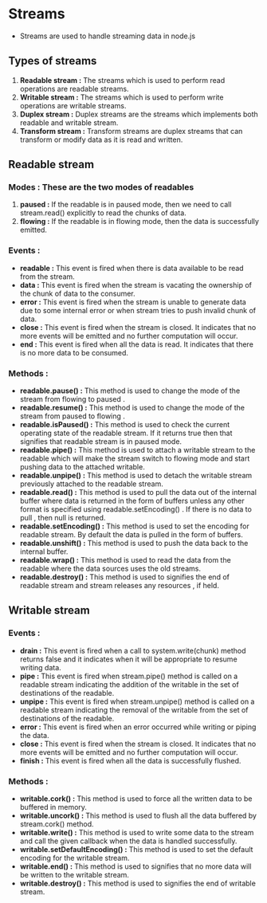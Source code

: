 # Streams
+ Streams are used to handle streaming data in node.js

## Types of streams
1. **Readable stream :** The streams which is used to perform read operations are readable streams.
2. **Writable stream :** The streams which is used to perform write operations are writable streams.
3. **Duplex stream :** Duplex streams are the streams which implements both readable and writable stream.
4. **Transform stream :** Transform streams are duplex streams that can transform or modify data as it is read and written.


## Readable stream
### Modes : These are the two modes of readables
  1. **paused :** If the readable is in paused mode, then we need to call stream.read() explicitly to read the chunks of data.
  2. **flowing  :** If the readable is in flowing mode, then the data is successfully emitted.

### Events :
  + **readable :** This event is fired when there is data available to be read from the stream.
  + **data :** This event is fired when the stream is vacating the ownership of the  chunk of data to the consumer.
  + **error :** This event is fired when the stream is unable to generate data due  to some internal error or when stream tries to push invalid chunk of data.
  + **close :** This event is fired when the stream is closed. It indicates that no  more events will be emitted and no further computation will occur.
  + **end :** This event is fired when all the data is read. It indicates that there  is no more data to be consumed.  

### Methods :
  + **readable.pause() :** This method is used to change the mode of the stream from flowing to paused .
  + **readable.resume() :** This method is used to change the mode of the stream from paused to flowing .
  + **readable.isPaused() :** This method is used to check the current operating state of the readable stream. If it returns true then that signifies that readable stream is in paused mode.
  + **readable.pipe() :** This method is used to attach a writable stream to the readable which will make the stream switch to flowing mode and start pushing data to the attached writable.
  + **readable.unpipe() :** This method is used to detach the writable stream previously attached to the readable stream.
  + **readable.read() :** This method is used to pull the data out of the internal buffer where data is returned in the form of buffers unless any other format is specified using readable.setEncoding() . If there is no data to pull , then null is returned.
  + **readable.setEncoding() :** This method is used to set the encoding for readable stream. By default the data is pulled in the form of buffers.
  + **readable.unshift() :** This method is used to push the data back to the internal buffer.
  + **readable.wrap() :** This method is used to read the data from the readable where the data sources uses the old streams.
  + **readable.destroy() :** This method is used to signifies the end of readable stream and stream releases any resources , if held.


## Writable stream
### Events :
  + **drain :** This event is fired when a call to system.write(chunk) method returns false and it indicates when it will be appropriate to resume writing data.
  + **pipe :** This event is fired when stream.pipe() method is called on a readable stream indicating the addition of the writable in the set of destinations of the readable.
  + **unpipe :** This event is fired when stream.unpipe() method is called on a readable stream indicating the removal of the writable from the set of destinations of the readable.
  + **error :** This event is fired when an error occurred while writing or piping the data.
  + **close :** This event is fired when the stream is closed. It indicates that no more events will be emitted and no further computation will occur.
  + **finish :** This event is fired when all the data is successfully flushed.

### Methods :  
  + **writable.cork() :** This method is used to force all the written data to be buffered in memory.
  + **writable.uncork() :** This method is used to flush all the data buffered by stream.cork() method.
  + **writable.write() :** This method is used to write some data to the stream and call the given callback when the data is handled successfully.
  + **writable.setDefaultEncoding() :** This method is used to set the default encoding for the writable stream.
  + **writable.end() :** This method is used to signifies that no more data will be written to the writable stream.
  + **writable.destroy() :** This method is used to signifies the end of writable stream.

  

